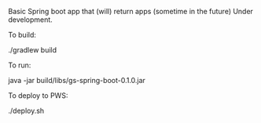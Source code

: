 Basic Spring boot app that (will) return apps (sometime in the future)
Under development.

To build:

./gradlew build

To run: 

java -jar build/libs/gs-spring-boot-0.1.0.jar

To deploy to PWS:

./deploy.sh
